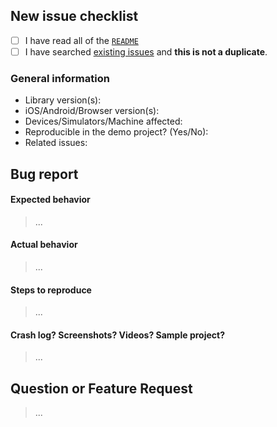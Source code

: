 ## New issue checklist
<!-- Before submitting this issue, make sure you have done the following -->

- [ ] I have read all of the [`README`](https://github.com/opentok/ibs-backend/blob/master/README.md) 
- [ ] I have searched [existing issues](https://github.com/opentok/ibs-backend/issues?q=is%3Aissue+sort%3Acreated-desc) and **this is not a duplicate**.

### General information

- Library version(s):
- iOS/Android/Browser version(s):
- Devices/Simulators/Machine affected:
- Reproducible in the demo project? (Yes/No): 
- Related issues:

## Bug report

#### Expected behavior

> ...

#### Actual behavior

> ...

#### Steps to reproduce

> ...

#### Crash log? Screenshots? Videos? Sample project?

>...

## Question or Feature Request

> ...
